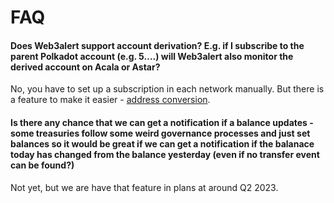# FAQ

#### **Does Web3alert support account derivation? E.g. if I subscribe to the parent Polkadot account (e.g. 5….) will Web3alert also monitor the derived account on Acala or Astar?**

No, you have to set up a subscription in each network manually. But there is a feature to make it easier - [address conversion](../features/substrate-address-conversion.md).

#### Is there any chance that we can get a notification if a balance updates - some treasuries follow some weird governance processes and just set balances so it would be great if we can get a notification if the balanace today has changed from the balance yesterday (even if no transfer event can be found?)

Not yet, but we are have that feature in plans at around Q2 2023.
